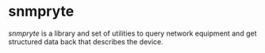 snmpryte
==========

*snmpryte* is a library and set of utilities to query network equipment
and get structured data back that describes the device.
